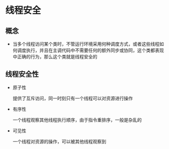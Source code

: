 # 线程安全

## 概念
- 当多个线程访问某个类时，不管运行环境采用何种调度方式，或者这些线程如何调度执行，并且在主调代码中不需要任何的额外同步或协同，这个类都表现中正确的行为，那么这个类就是线程安全的

## 线程安全性

- 原子性

  提供了互斥访问，同一时刻只有一个线程可以对资源进行操作
  
- 有序性
  
  一个线程观察其他线程执行顺序，由于指令重排序，一般是杂乱的
  
- 可见性

  一个线程对资源的操作，可以被其他线程观察到
